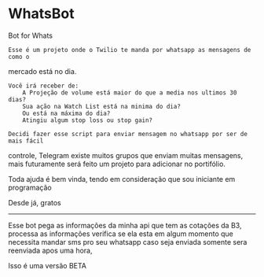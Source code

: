 # WhatsBot
 Bot for Whats


    Esse é um projeto onde o Twilio te manda por whatsapp as mensagens de como o
mercado está no dia.

    Você irá receber de:
        A Projeção de volume está maior do que a media nos ultimos 30 dias?
        Sua ação na Watch List está na minima do dia?
        Ou está na máxima do dia?
        Atingiu algum stop loss ou stop gain?

    Decidi fazer esse script para enviar mensagem no whatsapp por ser de mais fácil
controle, Telegram existe muitos grupos que enviam muitas mensagens, mais futuramente
será feito um projeto para adicionar no portifólio.


Toda ajuda é bem vinda, tendo em consideração que sou iniciante em programação

Desde já, gratos



-------------------------------------------------------------------------------
Esse bot pega as informações da minha api que tem as cotações da B3, processa as informações
verifica se ela esta em algum momento que necessita mandar sms pro seu whatsapp
caso seja enviada somente sera reenviada apos uma hora,

Isso é uma versão BETA
